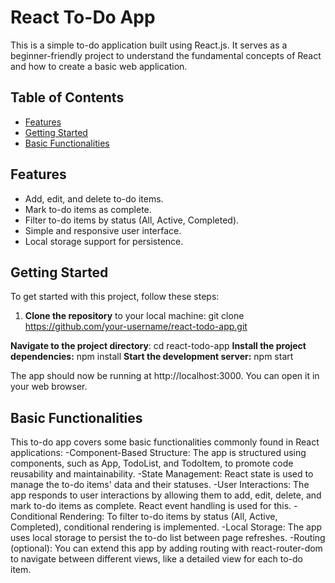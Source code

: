 # React To-Do App

This is a simple to-do application built using React.js. It serves as a beginner-friendly project to understand the fundamental concepts of React and how to create a basic web application.

## Table of Contents

- [Features](#features)
- [Getting Started](#getting-started)
- [Basic Functionalities](#basic-functionalities)

## Features

- Add, edit, and delete to-do items.
- Mark to-do items as complete.
- Filter to-do items by status (All, Active, Completed).
- Simple and responsive user interface.
- Local storage support for persistence.

## Getting Started

To get started with this project, follow these steps:

1. **Clone the repository** to your local machine:
   git clone https://github.com/your-username/react-todo-app.git

  **Navigate to the project directory**:
     cd react-todo-app
  **Install the project dependencies:**
     npm install
  **Start the development server:**
     npm start
   
  The app should now be running at http://localhost:3000. You can open it in your web browser.
  
## Basic Functionalities
This to-do app covers some basic functionalities commonly found in React applications:
-Component-Based Structure: The app is structured using components, such as App, TodoList, and TodoItem, to promote code reusability and maintainability.
-State Management: React state is used to manage the to-do items' data and their statuses.
-User Interactions: The app responds to user interactions by allowing them to add, edit, delete, and mark to-do items as complete. React event handling is used for this.
-Conditional Rendering: To filter to-do items by status (All, Active, Completed), conditional rendering is implemented.
-Local Storage: The app uses local storage to persist the to-do list between page refreshes.
-Routing (optional): You can extend this app by adding routing with react-router-dom to navigate between different views, like a detailed view for each to-do item.
